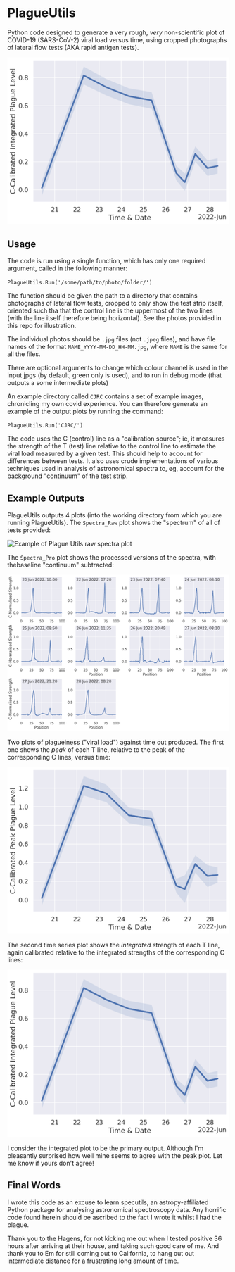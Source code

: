 # PlagueUtils

Python code designed to generate a very rough, *very* non-scientific plot of COVID-19 (SARS-CoV-2) viral load versus time, using cropped photographs of lateral flow tests (AKA rapid antigen tests).  

![Example of a PlagueUtils output plot](https://raw.githubusercontent.com/Stargrazer82301/PlagueUtils/main/Readme_Images/CJRC_Integrated_vs_Time.png)

## Usage

The code is run using a single function, which has only one required argument, called in the following manner:  

`PlagueUtils.Run('/some/path/to/photo/folder/')`

The function should be given the path to a directory that contains photographs of lateral flow tests, cropped to only show the test strip itself, oriented such tha that the control line is the uppermost of the two lines (with the line itself therefore being horizontal). See the photos provided in this repo for illustration.  

The individual photos should be `.jpg` files (not `.jpeg` files), and have file names of the format `NAME_YYYY-MM-DD_HH-MM.jpg`, where `NAME` is the same for all the files.  

There are optional arguments to change which colour channel is used in the input jpgs (by default, green only is used), and to run in debug mode (that outputs a some intermediate plots)  

An example directory called `CJRC` contains a set of example images, chronicling my own covid experience. You can therefore generate an example of the output plots by running the command:  

`PlagueUtils.Run('CJRC/')  `
 
The code uses the C (control) line as a "calibration source"; ie, it measures the strength of the T (test) line relative to the control line to estimate the viral load measured by a given test. This should help to account for differences between tests. It also uses crude implementations of various techniques used in analysis of astronomical spectra to, eg, account for the background "continuum" of the test strip. 

## Example Outputs

PlagueUtils outputs 4 plots (into the working directory from which you are running PlagueUtils). The `Spectra_Raw` plot shows the "spectrum" of all of tests provided:

![Example of Plague
Utils raw spectra plot](https://raw.githubusercontent.com/Stargrazer82301/PlagueUtils/main/Readme_Images/CJRC_Spectra_Raw.png)

The `Spectra_Pro` plot shows the processed versions of the spectra, with thebaseline "continuum" subtracted:

![Example of PlagueUtils processed spectra plot](https://raw.githubusercontent.com/Stargrazer82301/PlagueUtils/main/Readme_Images/CJRC_Spectra_Pro.png)

Two plots of plagueiness ("viral load") against time out produced. The first one shows the *peak* of each T line, relative to the peak of the corresponding C lines, versus time:  

![Example of PlagueUtils plot of peak plagueiness versus time](https://raw.githubusercontent.com/Stargrazer82301/PlagueUtils/main/Readme_Images/CJRC_Peak_vs_Time.png)

The second time series plot shows the *integrated* strength of each T line, again calibrated relative to the integrated strengths of the corresponding C lines:

![Example of PlagueUtils plot of peak plagueiness versus time](https://raw.githubusercontent.com/Stargrazer82301/PlagueUtils/main/Readme_Images/CJRC_Integrated_vs_Time.png)

I consider the integrated plot to be the primary output. Although I'm pleasantly surprised how well mine seems to agree with the peak plot. Let me know if yours don't agree!

## Final Words

I wrote this code as an excuse to learn specutils, an astropy-affiliated Python package for analysing astronomical spectroscopy data. Any horrific code found herein should be ascribed to the fact I wrote it whilst I had the plague.

Thank you to the Hagens, for not kicking me out when I tested positive 36 hours after arriving at their house, and taking such good care of me. And thank you to Em for still coming out to California, to hang out out intermediate distance for a frustrating long amount of time.
